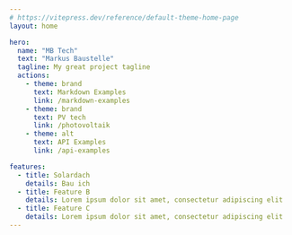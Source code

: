 ```yaml
---
# https://vitepress.dev/reference/default-theme-home-page
layout: home

hero:
  name: "MB Tech"
  text: "Markus Baustelle"
  tagline: My great project tagline
  actions:
    - theme: brand
      text: Markdown Examples
      link: /markdown-examples
    - theme: brand
      text: PV tech
      link: /photovoltaik
    - theme: alt
      text: API Examples
      link: /api-examples

features:
  - title: Solardach 
    details: Bau ich
  - title: Feature B
    details: Lorem ipsum dolor sit amet, consectetur adipiscing elit
  - title: Feature C
    details: Lorem ipsum dolor sit amet, consectetur adipiscing elit
---
```


